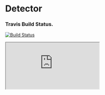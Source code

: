 # Detector

### Travis Build Status.
[![Build Status](https://secure.travis-ci.org/pbl2014/Detector.png?branch=master)](http://travis-ci.org/pbl2014/Detector)

<iframe src="https://docs.google.com/spreadsheets/d/1DNN9eBjIoyeTlM9oylBobd-d6-HTtwQHI4gPBMjxnFE/pubhtml?widget=true&amp;headers=false"></iframe>